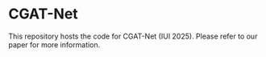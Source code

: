 # CGAT-Net
This repository hosts the code for CGAT-Net (IUI 2025). Please refer to our paper for more information.
